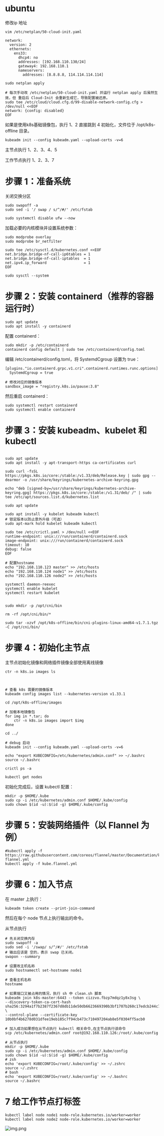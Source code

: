 # ubuntu

修改ip 地址

```
vim /etc/netplan/50-cloud-init.yaml

network:
  version: 2
  ethernets:
    ens33:
      dhcp4: no
      addresses: [192.168.110.130/24]
      gateway4: 192.168.110.1
      nameservers:
        addresses: [8.8.8.8, 114.114.114.114]

sudo netplan apply
        
# 每次手动改 /etc/netplan/50-cloud-init.yaml 并运行 netplan apply 后虽然生效，但 重启后 Cloud-Init 会重新生成它，导致配置被还原。
sudo tee /etc/cloud/cloud.cfg.d/99-disable-network-config.cfg > /dev/null <<EOF
network: {config: disabled}
EOF
```

如果是使用k8s基础镜像包，执行 1、2 直接跳到 4 初始化，文件位于 /opt/k8s-offline 目录。

    kubeadm init --config kubeadm.yaml --upload-certs -v=6

主节点执行 1、2、3、4、5

工作节点执行 1、2、3、7

# 步骤 1：准备系统

关闭交换分区

```shell
sudo swapoff -a
sudo sed -i '/ swap / s/^/#/' /etc/fstab

sudo systemctl disable ufw --now
```

加载必要的内核模块并设置系统参数：

```shell
sudo modprobe overlay
sudo modprobe br_netfilter

sudo tee /etc/sysctl.d/kubernetes.conf <<EOF
net.bridge.bridge-nf-call-ip6tables = 1
net.bridge.bridge-nf-call-iptables  = 1
net.ipv4.ip_forward                 = 1
EOF

sudo sysctl --system
```

# 步骤 2：安装 containerd（推荐的容器运行时）

```shell
sudo apt update
sudo apt install -y containerd
```

配置 containerd：

```shell
sudo mkdir -p /etc/containerd
containerd config default | sudo tee /etc/containerd/config.toml
```

编辑 /etc/containerd/config.toml，将 SystemdCgroup 设置为 true：

```shell
[plugins."io.containerd.grpc.v1.cri".containerd.runtimes.runc.options]
  SystemdCgroup = true
  
# 修改对应的镜像版本 
sandbox_image = "registry.k8s.io/pause:3.8"  
```

然后重启 containerd：

```shell
sudo systemctl restart containerd
sudo systemctl enable containerd

```

# 步骤 3：安装 kubeadm、kubelet 和 kubectl

```shell

sudo apt update
sudo apt install -y apt-transport-https ca-certificates curl

sudo curl -fsSL https://pkgs.k8s.io/core:/stable:/v1.33/deb/Release.key | sudo gpg --dearmor -o /usr/share/keyrings/kubernetes-archive-keyring.gpg

echo "deb [signed-by=/usr/share/keyrings/kubernetes-archive-keyring.gpg] https://pkgs.k8s.io/core:/stable:/v1.31/deb/ /" | sudo tee /etc/apt/sources.list.d/kubernetes.list

sudo apt update

sudo apt install -y kubelet kubeadm kubectl
# 锁定版本以防止意外升级（可选）
sudo apt-mark hold kubelet kubeadm kubectl

sudo tee /etc/crictl.yaml > /dev/null <<EOF
runtime-endpoint: unix:///run/containerd/containerd.sock
image-endpoint: unix:///run/containerd/containerd.sock
timeout: 10
debug: false
EOF

# 配置hostname
echo "192.168.110.123 master" >> /etc/hosts
echo "192.168.110.124 node1" >> /etc/hosts
echo "192.168.110.126 node2" >> /etc/hosts

systemctl daemon-reexec
systemctl enable kubelet
systemctl restart kubelet


sudo mkdir -p /opt/cni/bin

rm -rf /opt/cni/bin/*

sudo tar -xzvf /opt/k8s-offline/bin/cni-plugins-linux-amd64-v1.7.1.tgz -C /opt/cni/bin/

``` 

# 步骤 4：初始化主节点

主节点初始化镜像和网络插件镜像全部使用离线镜像

```shell
ctr -n k8s.io images ls



# 查看 k8s 需要的镜像版本
kubeadm config images list --kubernetes-version v1.33.1

cd /opt/k8s-offline/images

# 加载本地镜像包
for img in *.tar; do
    ctr -n k8s.io images import $img
done

cd ../

# debug 启动
kubeadm init --config kubeadm.yaml --upload-certs -v=6

echo "export KUBECONFIG=/etc/kubernetes/admin.conf" >> ~/.bashrc
source ~/.bashrc

crictl ps -a

kubectl get nodes
```

初始化完成后，设置 kubectl 配置：

```shell
mkdir -p $HOME/.kube
sudo cp -i /etc/kubernetes/admin.conf $HOME/.kube/config
sudo chown $(id -u):$(id -g) $HOME/.kube/config
```

# 步骤 5：安装网络插件（以 Flannel 为例）

```shell
#kubectl apply -f https://raw.githubusercontent.com/coreos/flannel/master/Documentation/kube-flannel.yml
kubectl apply -f kube.flannel.yml
```

# 步骤 6：加入节点

在 master 上执行：

```shell
kubeadm token create --print-join-command
```

然后在每个 node 节点上执行输出的命令。

从节点执行

```shell
# 先关闭交换内存
sudo swapoff -a
sudo sed -i '/swap/ s/^/#/' /etc/fstab
# 输出应该是 空的，表示 swap 已关闭。
swapon --summary

# 设置改主机名称
sudo hostnamectl set-hostname node1

# 查看主机名称
hostname

# 如果端口又被占用的情况，执行 sh 中 clean.sh 脚本
kubeadm join k8s-master:6443 --token cizzvo.fbzp7mdqz1y8x3sg \
--discovery-token-ca-cert-hash sha256:3294a1f7b2387f2367d8db11de50db6623669390b3bf1707b260c17edcb244c7 \
--control-plane --certificate-key 10b0bf4b6278d031dfee19eb185c7f94cb473c710497204ab8e5f0304ff5acb0

# 加入成功如果想在从节点执行 kubectl 相关命令,在主节点执行该命令
scp /etc/kubernetes/admin.conf root@192.168.110.126:/root/.kube/config

# 从节点执行
mkdir -p $HOME/.kube
sudo cp -i /etc/kubernetes/admin.conf $HOME/.kube/config
sudo chown $(id -u):$(id -g) $HOME/.kube/config
# zsh
echo 'export KUBECONFIG=/root/.kube/config' >> ~/.zshrc
source ~/.zshrc
# bash
echo 'export KUBECONFIG=/root/.kube/config' >> ~/.bashrc
source ~/.bashrc

```

# 7 给工作节点打标签

```shell
kubectl label node node1 node-role.kubernetes.io/worker=worker
kubectl label node node2 node-role.kubernetes.io/worker=worker
```

![img.png](img.png)